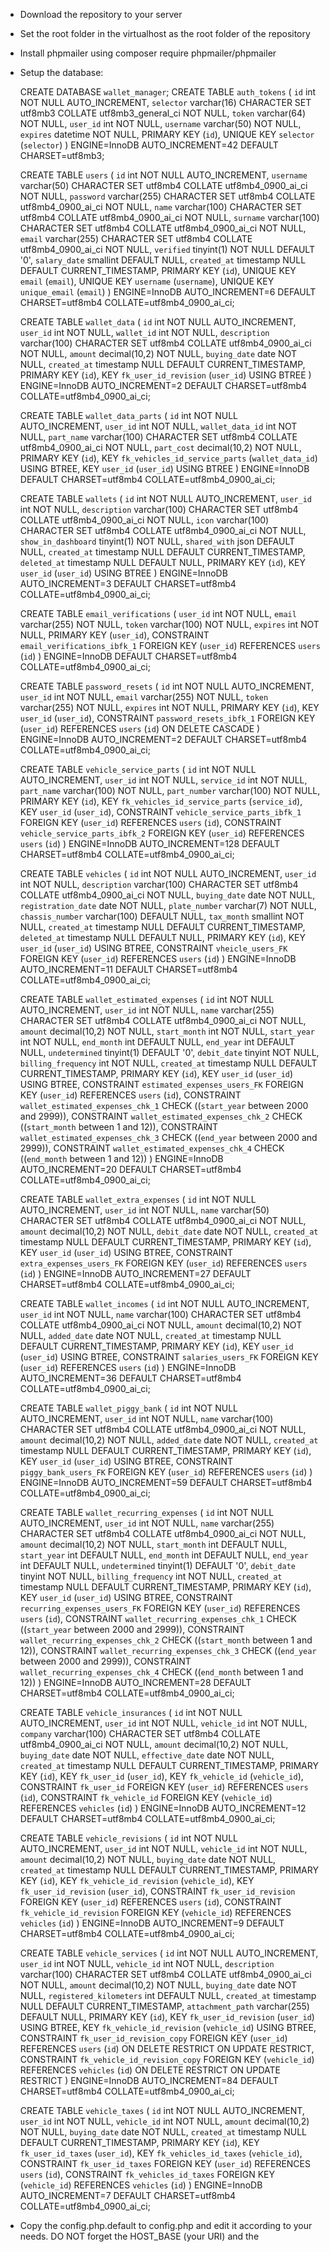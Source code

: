 - Download the repository to your server

- Set the root folder in the virtualhost as the root folder of the repository

- Install phpmailer using composer require phpmailer/phpmailer

- Setup the database:

	CREATE DATABASE `wallet_manager`;
	CREATE TABLE `auth_tokens` (
	  `id` int NOT NULL AUTO_INCREMENT,
	  `selector` varchar(16) CHARACTER SET utf8mb3 COLLATE utf8mb3_general_ci NOT NULL,
	  `token` varchar(64) NOT NULL,
	  `user_id` int NOT NULL,
	  `username` varchar(50) NOT NULL,
	  `expires` datetime NOT NULL,
	  PRIMARY KEY (`id`),
	  UNIQUE KEY `selector` (`selector`)
	) ENGINE=InnoDB AUTO_INCREMENT=42 DEFAULT CHARSET=utf8mb3;

	CREATE TABLE `users` (
	  `id` int NOT NULL AUTO_INCREMENT,
	  `username` varchar(50) CHARACTER SET utf8mb4 COLLATE utf8mb4_0900_ai_ci NOT NULL,
	  `password` varchar(255) CHARACTER SET utf8mb4 COLLATE utf8mb4_0900_ai_ci NOT NULL,
	  `name` varchar(100) CHARACTER SET utf8mb4 COLLATE utf8mb4_0900_ai_ci NOT NULL,
	  `surname` varchar(100) CHARACTER SET utf8mb4 COLLATE utf8mb4_0900_ai_ci NOT NULL,
	  `email` varchar(255) CHARACTER SET utf8mb4 COLLATE utf8mb4_0900_ai_ci NOT NULL,
	  `verified` tinyint(1) NOT NULL DEFAULT '0',
	  `salary_date` smallint DEFAULT NULL,
	  `created_at` timestamp NULL DEFAULT CURRENT_TIMESTAMP,
	  PRIMARY KEY (`id`),
	  UNIQUE KEY `email` (`email`),
	  UNIQUE KEY `username` (`username`),
	  UNIQUE KEY `unique_email` (`email`)
	) ENGINE=InnoDB AUTO_INCREMENT=6 DEFAULT CHARSET=utf8mb4 COLLATE=utf8mb4_0900_ai_ci;

	CREATE TABLE `wallet_data` (
	  `id` int NOT NULL AUTO_INCREMENT,
	  `user_id` int NOT NULL,
	  `wallet_id` int NOT NULL,
	  `description` varchar(100) CHARACTER SET utf8mb4 COLLATE utf8mb4_0900_ai_ci NOT NULL,
	  `amount` decimal(10,2) NOT NULL,
	  `buying_date` date NOT NULL,
	  `created_at` timestamp NULL DEFAULT CURRENT_TIMESTAMP,
	  PRIMARY KEY (`id`),
	  KEY `fk_user_id_revision` (`user_id`) USING BTREE
	) ENGINE=InnoDB AUTO_INCREMENT=2 DEFAULT CHARSET=utf8mb4 COLLATE=utf8mb4_0900_ai_ci;

	CREATE TABLE `wallet_data_parts` (
	  `id` int NOT NULL AUTO_INCREMENT,
	  `user_id` int NOT NULL,
	  `wallet_data_id` int NOT NULL,
	  `part_name` varchar(100) CHARACTER SET utf8mb4 COLLATE utf8mb4_0900_ai_ci NOT NULL,
	  `part_cost` decimal(10,2) NOT NULL,
	  PRIMARY KEY (`id`),
	  KEY `fk_vehicles_id_service_parts` (`wallet_data_id`) USING BTREE,
	  KEY `user_id` (`user_id`) USING BTREE
	) ENGINE=InnoDB DEFAULT CHARSET=utf8mb4 COLLATE=utf8mb4_0900_ai_ci;

	CREATE TABLE `wallets` (
	  `id` int NOT NULL AUTO_INCREMENT,
	  `user_id` int NOT NULL,
	  `description` varchar(100) CHARACTER SET utf8mb4 COLLATE utf8mb4_0900_ai_ci NOT NULL,
	  `icon` varchar(100) CHARACTER SET utf8mb4 COLLATE utf8mb4_0900_ai_ci NOT NULL,
	  `show_in_dashboard` tinyint(1) NOT NULL,
	  `shared_with` json DEFAULT NULL,
	  `created_at` timestamp NULL DEFAULT CURRENT_TIMESTAMP,
	  `deleted_at` timestamp NULL DEFAULT NULL,
	  PRIMARY KEY (`id`),
	  KEY `user_id` (`user_id`) USING BTREE
	) ENGINE=InnoDB AUTO_INCREMENT=3 DEFAULT CHARSET=utf8mb4 COLLATE=utf8mb4_0900_ai_ci;

	CREATE TABLE `email_verifications` (
	  `user_id` int NOT NULL,
	  `email` varchar(255) NOT NULL,
	  `token` varchar(100) NOT NULL,
	  `expires` int NOT NULL,
	  PRIMARY KEY (`user_id`),
	  CONSTRAINT `email_verifications_ibfk_1` FOREIGN KEY (`user_id`) REFERENCES `users` (`id`)
	) ENGINE=InnoDB DEFAULT CHARSET=utf8mb4 COLLATE=utf8mb4_0900_ai_ci;

	CREATE TABLE `password_resets` (
	  `id` int NOT NULL AUTO_INCREMENT,
	  `user_id` int NOT NULL,
	  `email` varchar(255) NOT NULL,
	  `token` varchar(255) NOT NULL,
	  `expires` int NOT NULL,
	  PRIMARY KEY (`id`),
	  KEY `user_id` (`user_id`),
	  CONSTRAINT `password_resets_ibfk_1` FOREIGN KEY (`user_id`) REFERENCES `users` (`id`) ON DELETE CASCADE
	) ENGINE=InnoDB AUTO_INCREMENT=2 DEFAULT CHARSET=utf8mb4 COLLATE=utf8mb4_0900_ai_ci;

	CREATE TABLE `vehicle_service_parts` (
	  `id` int NOT NULL AUTO_INCREMENT,
	  `user_id` int NOT NULL,
	  `service_id` int NOT NULL,
	  `part_name` varchar(100) NOT NULL,
	  `part_number` varchar(100) NOT NULL,
	  PRIMARY KEY (`id`),
	  KEY `fk_vehicles_id_service_parts` (`service_id`),
	  KEY `user_id` (`user_id`),
	  CONSTRAINT `vehicle_service_parts_ibfk_1` FOREIGN KEY (`user_id`) REFERENCES `users` (`id`),
	  CONSTRAINT `vehicle_service_parts_ibfk_2` FOREIGN KEY (`user_id`) REFERENCES `users` (`id`)
	) ENGINE=InnoDB AUTO_INCREMENT=128 DEFAULT CHARSET=utf8mb4 COLLATE=utf8mb4_0900_ai_ci;

	CREATE TABLE `vehicles` (
	  `id` int NOT NULL AUTO_INCREMENT,
	  `user_id` int NOT NULL,
	  `description` varchar(100) CHARACTER SET utf8mb4 COLLATE utf8mb4_0900_ai_ci NOT NULL,
	  `buying_date` date NOT NULL,
	  `registration_date` date NOT NULL,
	  `plate_number` varchar(7) NOT NULL,
	  `chassis_number` varchar(100) DEFAULT NULL,
	  `tax_month` smallint NOT NULL,
	  `created_at` timestamp NULL DEFAULT CURRENT_TIMESTAMP,
	  `deleted_at` timestamp NULL DEFAULT NULL,
	  PRIMARY KEY (`id`),
	  KEY `user_id` (`user_id`) USING BTREE,
	  CONSTRAINT `vheicle_users_FK` FOREIGN KEY (`user_id`) REFERENCES `users` (`id`)
	) ENGINE=InnoDB AUTO_INCREMENT=11 DEFAULT CHARSET=utf8mb4 COLLATE=utf8mb4_0900_ai_ci;

	CREATE TABLE `wallet_estimated_expenses` (
	  `id` int NOT NULL AUTO_INCREMENT,
	  `user_id` int NOT NULL,
	  `name` varchar(255) CHARACTER SET utf8mb4 COLLATE utf8mb4_0900_ai_ci NOT NULL,
	  `amount` decimal(10,2) NOT NULL,
	  `start_month` int NOT NULL,
	  `start_year` int NOT NULL,
	  `end_month` int DEFAULT NULL,
	  `end_year` int DEFAULT NULL,
	  `undetermined` tinyint(1) DEFAULT '0',
	  `debit_date` tinyint NOT NULL,
	  `billing_frequency` int NOT NULL,
	  `created_at` timestamp NULL DEFAULT CURRENT_TIMESTAMP,
	  PRIMARY KEY (`id`),
	  KEY `user_id` (`user_id`) USING BTREE,
	  CONSTRAINT `estimated_expenses_users_FK` FOREIGN KEY (`user_id`) REFERENCES `users` (`id`),
	  CONSTRAINT `wallet_estimated_expenses_chk_1` CHECK ((`start_year` between 2000 and 2999)),
	  CONSTRAINT `wallet_estimated_expenses_chk_2` CHECK ((`start_month` between 1 and 12)),
	  CONSTRAINT `wallet_estimated_expenses_chk_3` CHECK ((`end_year` between 2000 and 2999)),
	  CONSTRAINT `wallet_estimated_expenses_chk_4` CHECK ((`end_month` between 1 and 12))
	) ENGINE=InnoDB AUTO_INCREMENT=20 DEFAULT CHARSET=utf8mb4 COLLATE=utf8mb4_0900_ai_ci;

	CREATE TABLE `wallet_extra_expenses` (
	  `id` int NOT NULL AUTO_INCREMENT,
	  `user_id` int NOT NULL,
	  `name` varchar(50) CHARACTER SET utf8mb4 COLLATE utf8mb4_0900_ai_ci NOT NULL,
	  `amount` decimal(10,2) NOT NULL,
	  `debit_date` date NOT NULL,
	  `created_at` timestamp NULL DEFAULT CURRENT_TIMESTAMP,
	  PRIMARY KEY (`id`),
	  KEY `user_id` (`user_id`) USING BTREE,
	  CONSTRAINT `extra_expenses_users_FK` FOREIGN KEY (`user_id`) REFERENCES `users` (`id`)
	) ENGINE=InnoDB AUTO_INCREMENT=27 DEFAULT CHARSET=utf8mb4 COLLATE=utf8mb4_0900_ai_ci;

	CREATE TABLE `wallet_incomes` (
	  `id` int NOT NULL AUTO_INCREMENT,
	  `user_id` int NOT NULL,
	  `name` varchar(100) CHARACTER SET utf8mb4 COLLATE utf8mb4_0900_ai_ci NOT NULL,
	  `amount` decimal(10,2) NOT NULL,
	  `added_date` date NOT NULL,
	  `created_at` timestamp NULL DEFAULT CURRENT_TIMESTAMP,
	  PRIMARY KEY (`id`),
	  KEY `user_id` (`user_id`) USING BTREE,
	  CONSTRAINT `salaries_users_FK` FOREIGN KEY (`user_id`) REFERENCES `users` (`id`)
	) ENGINE=InnoDB AUTO_INCREMENT=36 DEFAULT CHARSET=utf8mb4 COLLATE=utf8mb4_0900_ai_ci;

	CREATE TABLE `wallet_piggy_bank` (
	  `id` int NOT NULL AUTO_INCREMENT,
	  `user_id` int NOT NULL,
	  `name` varchar(100) CHARACTER SET utf8mb4 COLLATE utf8mb4_0900_ai_ci NOT NULL,
	  `amount` decimal(10,2) NOT NULL,
	  `added_date` date NOT NULL,
	  `created_at` timestamp NULL DEFAULT CURRENT_TIMESTAMP,
	  PRIMARY KEY (`id`),
	  KEY `user_id` (`user_id`) USING BTREE,
	  CONSTRAINT `piggy_bank_users_FK` FOREIGN KEY (`user_id`) REFERENCES `users` (`id`)
	) ENGINE=InnoDB AUTO_INCREMENT=59 DEFAULT CHARSET=utf8mb4 COLLATE=utf8mb4_0900_ai_ci;

	CREATE TABLE `wallet_recurring_expenses` (
	  `id` int NOT NULL AUTO_INCREMENT,
	  `user_id` int NOT NULL,
	  `name` varchar(255) CHARACTER SET utf8mb4 COLLATE utf8mb4_0900_ai_ci NOT NULL,
	  `amount` decimal(10,2) NOT NULL,
	  `start_month` int DEFAULT NULL,
	  `start_year` int DEFAULT NULL,
	  `end_month` int DEFAULT NULL,
	  `end_year` int DEFAULT NULL,
	  `undetermined` tinyint(1) DEFAULT '0',
	  `debit_date` tinyint NOT NULL,
	  `billing_frequency` int NOT NULL,
	  `created_at` timestamp NULL DEFAULT CURRENT_TIMESTAMP,
	  PRIMARY KEY (`id`),
	  KEY `user_id` (`user_id`) USING BTREE,
	  CONSTRAINT `recurring_expenses_users_FK` FOREIGN KEY (`user_id`) REFERENCES `users` (`id`),
	  CONSTRAINT `wallet_recurring_expenses_chk_1` CHECK ((`start_year` between 2000 and 2999)),
	  CONSTRAINT `wallet_recurring_expenses_chk_2` CHECK ((`start_month` between 1 and 12)),
	  CONSTRAINT `wallet_recurring_expenses_chk_3` CHECK ((`end_year` between 2000 and 2999)),
	  CONSTRAINT `wallet_recurring_expenses_chk_4` CHECK ((`end_month` between 1 and 12))
	) ENGINE=InnoDB AUTO_INCREMENT=28 DEFAULT CHARSET=utf8mb4 COLLATE=utf8mb4_0900_ai_ci;

	CREATE TABLE `vehicle_insurances` (
	  `id` int NOT NULL AUTO_INCREMENT,
	  `user_id` int NOT NULL,
	  `vehicle_id` int NOT NULL,
	  `company` varchar(100) CHARACTER SET utf8mb4 COLLATE utf8mb4_0900_ai_ci NOT NULL,
	  `amount` decimal(10,2) NOT NULL,
	  `buying_date` date NOT NULL,
	  `effective_date` date NOT NULL,
	  `created_at` timestamp NULL DEFAULT CURRENT_TIMESTAMP,
	  PRIMARY KEY (`id`),
	  KEY `fk_user_id` (`user_id`),
	  KEY `fk_vehicle_id` (`vehicle_id`),
	  CONSTRAINT `fk_user_id` FOREIGN KEY (`user_id`) REFERENCES `users` (`id`),
	  CONSTRAINT `fk_vehicle_id` FOREIGN KEY (`vehicle_id`) REFERENCES `vehicles` (`id`)
	) ENGINE=InnoDB AUTO_INCREMENT=12 DEFAULT CHARSET=utf8mb4 COLLATE=utf8mb4_0900_ai_ci;

	CREATE TABLE `vehicle_revisions` (
	  `id` int NOT NULL AUTO_INCREMENT,
	  `user_id` int NOT NULL,
	  `vehicle_id` int NOT NULL,
	  `amount` decimal(10,2) NOT NULL,
	  `buying_date` date NOT NULL,
	  `created_at` timestamp NULL DEFAULT CURRENT_TIMESTAMP,
	  PRIMARY KEY (`id`),
	  KEY `fk_vehicle_id_revision` (`vehicle_id`),
	  KEY `fk_user_id_revision` (`user_id`),
	  CONSTRAINT `fk_user_id_revision` FOREIGN KEY (`user_id`) REFERENCES `users` (`id`),
	  CONSTRAINT `fk_vehicle_id_revision` FOREIGN KEY (`vehicle_id`) REFERENCES `vehicles` (`id`)
	) ENGINE=InnoDB AUTO_INCREMENT=9 DEFAULT CHARSET=utf8mb4 COLLATE=utf8mb4_0900_ai_ci;

	CREATE TABLE `vehicle_services` (
	  `id` int NOT NULL AUTO_INCREMENT,
	  `user_id` int NOT NULL,
	  `vehicle_id` int NOT NULL,
	  `description` varchar(100) CHARACTER SET utf8mb4 COLLATE utf8mb4_0900_ai_ci NOT NULL,
	  `amount` decimal(10,2) NOT NULL,
	  `buying_date` date NOT NULL,
	  `registered_kilometers` int DEFAULT NULL,
	  `created_at` timestamp NULL DEFAULT CURRENT_TIMESTAMP,
	  `attachment_path` varchar(255) DEFAULT NULL,
	  PRIMARY KEY (`id`),
	  KEY `fk_user_id_revision` (`user_id`) USING BTREE,
	  KEY `fk_vehicle_id_revision` (`vehicle_id`) USING BTREE,
	  CONSTRAINT `fk_user_id_revision_copy` FOREIGN KEY (`user_id`) REFERENCES `users` (`id`) ON DELETE RESTRICT ON UPDATE RESTRICT,
	  CONSTRAINT `fk_vehicle_id_revision_copy` FOREIGN KEY (`vehicle_id`) REFERENCES `vehicles` (`id`) ON DELETE RESTRICT ON UPDATE RESTRICT
	) ENGINE=InnoDB AUTO_INCREMENT=84 DEFAULT CHARSET=utf8mb4 COLLATE=utf8mb4_0900_ai_ci;

	CREATE TABLE `vehicle_taxes` (
	  `id` int NOT NULL AUTO_INCREMENT,
	  `user_id` int NOT NULL,
	  `vehicle_id` int NOT NULL,
	  `amount` decimal(10,2) NOT NULL,
	  `buying_date` date NOT NULL,
	  `created_at` timestamp NULL DEFAULT CURRENT_TIMESTAMP,
	  PRIMARY KEY (`id`),
	  KEY `fk_user_id_taxes` (`user_id`),
	  KEY `fk_vehicles_id_taxes` (`vehicle_id`),
	  CONSTRAINT `fk_user_id_taxes` FOREIGN KEY (`user_id`) REFERENCES `users` (`id`),
	  CONSTRAINT `fk_vehicles_id_taxes` FOREIGN KEY (`vehicle_id`) REFERENCES `vehicles` (`id`)
	) ENGINE=InnoDB AUTO_INCREMENT=7 DEFAULT CHARSET=utf8mb4 COLLATE=utf8mb4_0900_ai_ci;

- Copy the config.php.default to config.php and edit it according to your needs. DO NOT forget the HOST_BASE (your URI) and the 
